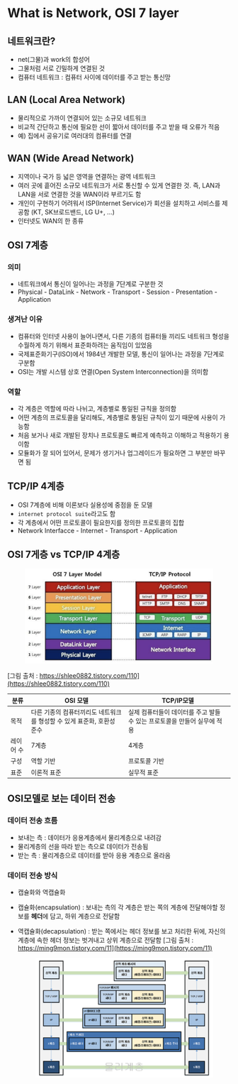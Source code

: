 # What is Network, OSI 7 layer

## 네트워크란?

* net(그물)과 work의 합성어
* 그물처럼 서로 긴밀하게 연결된 것
* 컴퓨터 네트워크 : 컴퓨터 사이에 데이터를 주고 받는 통신망

## LAN (Local Area Network)

* 물리적으로 가까이 연결되어 있는 소규모 네트워크
* 비교적 간단하고 통신에 필요한 선이 짧아서 데이터를 주고 받을 때 오류가 적음
* 예) 집에서 공유기로 여러대의 컴퓨터를 연결

## WAN (Wide Aread Network)

* 지역이나 국가 등 넓은 영역을 연결하는 광역 네트워크
* 여러 곳에 흩어진 소규모 네트워크가 서로 통신할 수 있게 연결한 것. 즉, LAN과 LAN을 서로 연결한 것을 WAN이라 부르기도 함
* 개인이 구현하기 어려워서 ISP(Internet Service)가 회선을 설치하고 서비스를 제공함 (KT, SK브로드밴드, LG U+, ...)
* 인터넷도 WAN의 한 종류

## OSI 7계층

### 의미

* 네트워크에서 통신이 일어나는 과정을 7단계로 구분한 것
* Physical - DataLink - Network - Transport - Session - Presentation - Application

### 생겨난 이유

* 컴퓨터와 인터넷 사용이 늘어나면서, 다른 기종의 컴퓨터들 끼리도 네트워크 형성을 수월하게 하기 위해서 표준화하려는 움직임이 있었음
* 국제표준화기구(ISO)에서 1984년 개발한 모델, 통신이 일어나는 과정을 7단계로 구분함
* OSI는 개발 시스템 상호 연결(Open System Interconnection)을 의미함

### 역할

* 각 계층은 역할에 따라 나뉘고, 계층별로 통일된 규칙을 정의함
* 어떤 계층의 프로토콜을 달리해도, 계층별로 통일된 규칙이 있기 때문에 사용이 가능함
* 처음 보거나 새로 개발된 장치나 프로토콜도 빠르게 예측하고 이해하고 적용하기 용이함
* 모듈화가 잘 되어 있어서, 문제가 생기거나 업그레이드가 필요하면 그 부분만 바꾸면 됨

## TCP/IP 4계층

* OSI 7계층에 비해 이론보다 실용성에 중점을 둔 모델
* `internet protocol suite`라고도 함
* 각 계층에서 어떤 프로토콜이 필요한지를 정의한 프로토콜의 집합
* Network Interfacce - Internet - Transport - Application

## OSI 7게층 vs TCP/IP 4계층

<figure><img src="images/2_osi7.png" alt=""><figcaption></figcaption></figure>

&#x20;[그림 출처 : https://shlee0882.tistory.com/110](https://shlee0882.tistory.com/110)

| 분류    | OSI 모델                                   | TCP/IP모델                                  |
| ----- | ---------------------------------------- | ----------------------------------------- |
| 목적    | 다른 기종의 컴퓨터끼리도 네트워크를 형성할 수 있게 표준화, 호환성 준수 | 실제 컴퓨터들이 데이터를 주고 발들 수 있는 프로토콜을 만들어 실무에 적용 |
| 레이어 수 | 7계층                                      | 4계층                                       |
| 구성    | 역할 기반                                    | 프로토콜 기반                                   |
| 표준    | 이론적 표준                                   | 실무적 표준                                    |

## OSI모델로 보는 데이터 전송

### 데이터 전송 흐름

* 보내는 측 : 데이터가 응용계층에서 물리계층으로 내려감
* 물리계층의 선을 따라 받는 측으로 데이터가 전송됨
* 받는 측 : 물리계층으로 데이터를 받아 응용 계층으로 올라옴

### 데이터 전송 방식

* 캡슐화와 역캡슐화
* 캡슐화(encapsulation) : 보내는 측의 각 계층은 받는 쪽의 계층에 전달해야할 정보를 **헤더**에 담고, 하위 계층으로 전달함
*   역캡슐화(decapsulation) : 받는 쪽에서는 헤더 정보를 보고 처리한 뒤에, 자신의 계층에 속한 헤더 정보는 벗겨내고 상위 계층으로 전달함  [그림 출처 : https://ming9mon.tistory.com/11](https://ming9mon.tistory.com/11)

    <figure><img src="images/2_capsulation.png" alt=""><figcaption></figcaption></figure>
